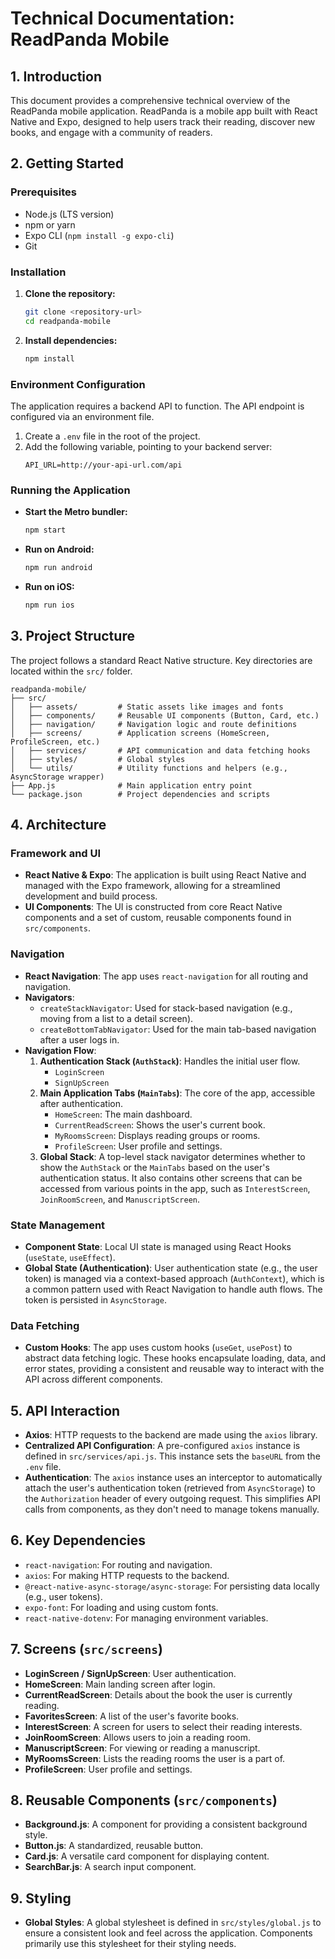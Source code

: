 # Technical Documentation: ReadPanda Mobile

## 1. Introduction

This document provides a comprehensive technical overview of the ReadPanda mobile application. ReadPanda is a mobile app built with React Native and Expo, designed to help users track their reading, discover new books, and engage with a community of readers.

## 2. Getting Started

### Prerequisites

- Node.js (LTS version)
- npm or yarn
- Expo CLI (`npm install -g expo-cli`)
- Git

### Installation

1.  **Clone the repository:**
    ```bash
    git clone <repository-url>
    cd readpanda-mobile
    ```

2.  **Install dependencies:**
    ```bash
    npm install
    ```

### Environment Configuration

The application requires a backend API to function. The API endpoint is configured via an environment file.

1.  Create a `.env` file in the root of the project.
2.  Add the following variable, pointing to your backend server:
    ```
    API_URL=http://your-api-url.com/api
    ```

### Running the Application

-   **Start the Metro bundler:**
    ```bash
    npm start
    ```
-   **Run on Android:**
    ```bash
    npm run android
    ```
-   **Run on iOS:**
    ```bash
    npm run ios
    ```

## 3. Project Structure

The project follows a standard React Native structure. Key directories are located within the `src/` folder.

```
readpanda-mobile/
├── src/
│   ├── assets/         # Static assets like images and fonts
│   ├── components/     # Reusable UI components (Button, Card, etc.)
│   ├── navigation/     # Navigation logic and route definitions
│   ├── screens/        # Application screens (HomeScreen, ProfileScreen, etc.)
│   ├── services/       # API communication and data fetching hooks
│   ├── styles/         # Global styles
│   └── utils/          # Utility functions and helpers (e.g., AsyncStorage wrapper)
├── App.js              # Main application entry point
└── package.json        # Project dependencies and scripts
```

## 4. Architecture

### Framework and UI

-   **React Native & Expo**: The application is built using React Native and managed with the Expo framework, allowing for a streamlined development and build process.
-   **UI Components**: The UI is constructed from core React Native components and a set of custom, reusable components found in `src/components`.

### Navigation

-   **React Navigation**: The app uses `react-navigation` for all routing and navigation.
-   **Navigators**:
    -   `createStackNavigator`: Used for stack-based navigation (e.g., moving from a list to a detail screen).
    -   `createBottomTabNavigator`: Used for the main tab-based navigation after a user logs in.
-   **Navigation Flow**:
    1.  **Authentication Stack (`AuthStack`)**: Handles the initial user flow.
        -   `LoginScreen`
        -   `SignUpScreen`
    2.  **Main Application Tabs (`MainTabs`)**: The core of the app, accessible after authentication.
        -   `HomeScreen`: The main dashboard.
        -   `CurrentReadScreen`: Shows the user's current book.
        -   `MyRoomsScreen`: Displays reading groups or rooms.
        -   `ProfileScreen`: User profile and settings.
    3.  **Global Stack**: A top-level stack navigator determines whether to show the `AuthStack` or the `MainTabs` based on the user's authentication status. It also contains other screens that can be accessed from various points in the app, such as `InterestScreen`, `JoinRoomScreen`, and `ManuscriptScreen`.

### State Management

-   **Component State**: Local UI state is managed using React Hooks (`useState`, `useEffect`).
-   **Global State (Authentication)**: User authentication state (e.g., the user token) is managed via a context-based approach (`AuthContext`), which is a common pattern used with React Navigation to handle auth flows. The token is persisted in `AsyncStorage`.

### Data Fetching

-   **Custom Hooks**: The app uses custom hooks (`useGet`, `usePost`) to abstract data fetching logic. These hooks encapsulate loading, data, and error states, providing a consistent and reusable way to interact with the API across different components.

## 5. API Interaction

-   **Axios**: HTTP requests to the backend are made using the `axios` library.
-   **Centralized API Configuration**: A pre-configured `axios` instance is defined in `src/services/api.js`. This instance sets the `baseURL` from the `.env` file.
-   **Authentication**: The `axios` instance uses an interceptor to automatically attach the user's authentication token (retrieved from `AsyncStorage`) to the `Authorization` header of every outgoing request. This simplifies API calls from components, as they don't need to manage tokens manually.

## 6. Key Dependencies

-   `react-navigation`: For routing and navigation.
-   `axios`: For making HTTP requests to the backend.
-   `@react-native-async-storage/async-storage`: For persisting data locally (e.g., user tokens).
-   `expo-font`: For loading and using custom fonts.
-   `react-native-dotenv`: For managing environment variables.

## 7. Screens (`src/screens`)

-   **LoginScreen / SignUpScreen**: User authentication.
-   **HomeScreen**: Main landing screen after login.
-   **CurrentReadScreen**: Details about the book the user is currently reading.
-   **FavoritesScreen**: A list of the user's favorite books.
-   **InterestScreen**: A screen for users to select their reading interests.
-   **JoinRoomScreen**: Allows users to join a reading room.
-   **ManuscriptScreen**: For viewing or reading a manuscript.
-   **MyRoomsScreen**: Lists the reading rooms the user is a part of.
-   **ProfileScreen**: User profile and settings.

## 8. Reusable Components (`src/components`)

-   **Background.js**: A component for providing a consistent background style.
-   **Button.js**: A standardized, reusable button.
-   **Card.js**: A versatile card component for displaying content.
-   **SearchBar.js**: A search input component.

## 9. Styling

-   **Global Styles**: A global stylesheet is defined in `src/styles/global.js` to ensure a consistent look and feel across the application. Components primarily use this stylesheet for their styling needs.
